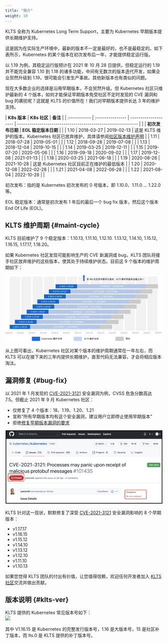 ```yaml
---
title: "简介"
weight: 10
---
```

KLTS 全称为 Kubernetes Long Term Support，主要为 Kubernetes 早期版本提供长期维护支持。

这是因为在实际生产环境中，最新的版本不一定是最好的，也不是最稳定的。如下表所示，Kubernetes 的某个版本在初次发布后一年，才能提供稳定运行版。

以 1.19 为例，其稳定运行版预计在 2021 年 10 月 28 日提供，但稳定运行的 1.19 并不能完全兼容 1.10 到 1.18 的诸多功能，中间有无数次的版本迭代开发，如果企业贸然升级到 1.19，很可能会引发生产事故。其他新版本也有类似的问题。

现在大多数企业的选择是沿用早期版本，不会贸然升级。但 Kubernetes 社区只维护最新的 4 个版本，如何才能保证早期版本免受社区不定时发现的 CVE 漏洞和 bug 的袭扰呢？这就是 KLTS 的价值所在！我们对早期版本提供长达 3 年的维护支持。

| **K8s 版本** | **K8s 社区**                               | **备注**                                                         |
| :----------- | :--------------- | -------------------- | ------------------------------------------------------------ |
|              | **初次发布日期** | **EOL 稳定版本日期** |                                                              |
| 1.10         | 2018-03-27       | 2019-02-13           | 这是 KLTS 维护的版本。Kubernetes 社区已放弃维护，具体请参阅[社区版本维护声明](https://kubernetes.io/releases/version-skew-policy/#supported-versions) |
| 1.11         | 2018-07-28       | 2019-05-01           |                                                              |
| 1.12         | 2018-09-28       | 2019-07-08           |                                                              |
| 1.13         | 2018-12-04       | 2019-10-15           |                                                              |
| 1.14         | 2019-03-25       | 2019-12-11           |                                                              |
| 1.15         | 2019-07-20       | 2020-05-06           |                                                              |
| 1.16         | 2019-09-18       | 2020-09-02           |                                                              |
| 1.17         | 2019-12-08       | 2021-01-13           |                                                              |
| 1.18         | 2020-03-25       | 2021-06-18           |                                                              |
| 1.19         | 2020-08-26       | 2021-10-28           | 这是 Kubernetes 社区目前正在维护的最低版本                 |
| 1.20         | 2020-12-08       | 2022-02-28           |                                                              |
| 1.21         | 2021-04-08       | 2022-06-28           |                                                              |
| 1.22         | 2021-08-04       | 2022-10-28           |                                                              |

初次发布：指的是 Kubernetes 初次发布的 0 号版本，即 1.10.0、1.11.0 ... 1.22.0 等。

EOL 稳定版本：通常是初次发布 1 年后的最后一个 bug fix 版本，然后这个版本 End Of Life (EOL)。
## KLTS 维护周期 {#maint-cycle}
KLTS 目前维护了 9 个稳定版本：1.10.13, 1.11.10, 1.12.10. 1.13.12, 1.14.10, 1.15.12, 1.16.15, 1.17.17, 1.18.20。

如果 Kubernetes 社区发现可能影响生产的 CVE 新漏洞或 bug，KLTS 团队将接手社区放弃维护的这些版本，使其处于持续维护状态。目前这 9 个版本的维护周期如下：

![KLTS 维护版本](images/whatKLTSdoes.png)

从上图可看出，Kubernetes 社区对某个版本的维护周期通常在一年左右，而 KLTS 可以在接下来的三年内提供长期维护，直至代码无法兼容，才会将相应版本淘汰。
## 漏洞修复 {#bug-fix}
以 2021 年 1 月发现的 [CVE-2021-3121](https://www.cvedetails.com/cve/CVE-2021-3121) 安全漏洞为例，CVSS 危急分数高达 7.5。但截止 2021 年 9 月 Kubernetes 社区：

- 仅修复了 4 个版本：18、1.19、1.20、1.21
- 宣称“所有早期版本均有这个安全漏洞，建议用户立即停止使用早期版本”
- 拒绝[修复早期版本漏洞的要求](https://github.com/kubernetes/kubernetes/issues/101435)

![CVE-2021-3121](images/cve2021.png)

 KLTS 针对这一现状，默默修复了深受 [CVE-2021-3121](https://www.cvedetails.com/cve/CVE-2021-3121) 安全漏洞影响的 8 个早期版本：

- v1.17.17
- v1.16.15
- v1.15.12
- v1.14.10
- v1.13.12
- v1.12.10
- v1.11.10
- v1.10.13

 如果您觉得 KLTS 团队的付出有价值，让您值得信赖，欢迎任何开发者加入 [KLTS 社区](https://github.com/klts-io)交流并做出贡献。
## 版本说明 {#klts-ver}
KLTS 提供的 Kubernetes 常见版本号如下：   
<img src="../klts_ver.png" width="300">

其中 V1.16.15 是 Kubernetes 的完整发行版本号，1.16 是大版本号，15 是社区补丁版本，而 lts.0 是 KLTS 提供的补丁版本号。 